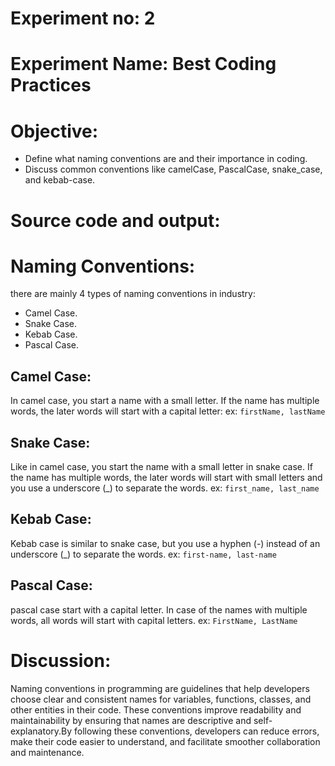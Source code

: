 # Experiment no: 2
# Experiment Name: Best Coding Practices
# Objective:
* Define what naming conventions are and their importance in coding.
* Discuss common conventions like camelCase, PascalCase, snake_case, and kebab-case.
# Source code and output:
# Naming Conventions:
there are mainly 4 types of naming conventions in industry:
- Camel Case.
- Snake Case.
- Kebab Case.
- Pascal Case.

## Camel Case:
In camel case, you start a name with a small letter. If the name has multiple words, the later words will start with a capital letter:
ex: `firstName, lastName`

## Snake Case:
Like in camel case, you start the name with a small letter in snake case. If the name has multiple words, the later words will start with small letters and you use a underscore (_) to separate the words.
ex: `first_name, last_name`

## Kebab Case:
Kebab case is similar to snake case, but you use a hyphen (-) instead of an underscore (_) to separate the words.
ex: `first-name, last-name`

## Pascal Case:
pascal case start with a capital letter. In case of the names with multiple words, all words will start with capital letters.
ex: `FirstName, LastName`
# Discussion:
Naming conventions in programming are guidelines that help developers choose clear and consistent names for variables, functions, classes, and other entities in their code. These conventions improve readability and maintainability by ensuring that names are descriptive and self-explanatory.By following these conventions, developers can reduce errors, make their code easier to understand, and facilitate smoother collaboration and maintenance.